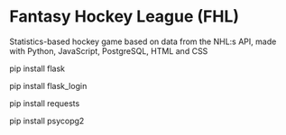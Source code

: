 # Fantasy Hockey League (FHL)

Statistics-based hockey game based on data from the NHL:s API, made with Python, JavaScript, PostgreSQL, HTML and CSS

pip install flask

pip install flask_login

pip install requests

pip install psycopg2
